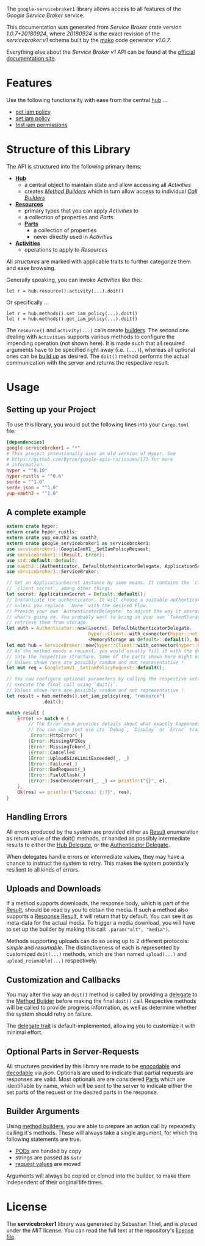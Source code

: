 <!---
DO NOT EDIT !
This file was generated automatically from 'src/mako/api/README.md.mako'
DO NOT EDIT !
-->
The `google-servicebroker1` library allows access to all features of the *Google Service Broker* service.

This documentation was generated from *Service Broker* crate version *1.0.7+20180924*, where *20180924* is the exact revision of the *servicebroker:v1* schema built by the [mako](http://www.makotemplates.org/) code generator *v1.0.7*.

Everything else about the *Service Broker* *v1* API can be found at the
[official documentation site](https://cloud.google.com/kubernetes-engine/docs/concepts/add-on/service-broker).
# Features

Use the following functionality with ease from the central [hub](https://docs.rs/google-servicebroker1/1.0.7+20180924/google_servicebroker1/struct.ServiceBroker.html) ... 


* [get iam policy](https://docs.rs/google-servicebroker1/1.0.7+20180924/google_servicebroker1/struct.MethodGetIamPolicyCall.html)
* [set iam policy](https://docs.rs/google-servicebroker1/1.0.7+20180924/google_servicebroker1/struct.MethodSetIamPolicyCall.html)
* [test iam permissions](https://docs.rs/google-servicebroker1/1.0.7+20180924/google_servicebroker1/struct.MethodTestIamPermissionCall.html)



# Structure of this Library

The API is structured into the following primary items:

* **[Hub](https://docs.rs/google-servicebroker1/1.0.7+20180924/google_servicebroker1/struct.ServiceBroker.html)**
    * a central object to maintain state and allow accessing all *Activities*
    * creates [*Method Builders*](https://docs.rs/google-servicebroker1/1.0.7+20180924/google_servicebroker1/trait.MethodsBuilder.html) which in turn
      allow access to individual [*Call Builders*](https://docs.rs/google-servicebroker1/1.0.7+20180924/google_servicebroker1/trait.CallBuilder.html)
* **[Resources](https://docs.rs/google-servicebroker1/1.0.7+20180924/google_servicebroker1/trait.Resource.html)**
    * primary types that you can apply *Activities* to
    * a collection of properties and *Parts*
    * **[Parts](https://docs.rs/google-servicebroker1/1.0.7+20180924/google_servicebroker1/trait.Part.html)**
        * a collection of properties
        * never directly used in *Activities*
* **[Activities](https://docs.rs/google-servicebroker1/1.0.7+20180924/google_servicebroker1/trait.CallBuilder.html)**
    * operations to apply to *Resources*

All *structures* are marked with applicable traits to further categorize them and ease browsing.

Generally speaking, you can invoke *Activities* like this:

```Rust,ignore
let r = hub.resource().activity(...).doit()
```

Or specifically ...

```ignore
let r = hub.methods().set_iam_policy(...).doit()
let r = hub.methods().get_iam_policy(...).doit()
```

The `resource()` and `activity(...)` calls create [builders][builder-pattern]. The second one dealing with `Activities` 
supports various methods to configure the impending operation (not shown here). It is made such that all required arguments have to be 
specified right away (i.e. `(...)`), whereas all optional ones can be [build up][builder-pattern] as desired.
The `doit()` method performs the actual communication with the server and returns the respective result.

# Usage

## Setting up your Project

To use this library, you would put the following lines into your `Cargo.toml` file:

```toml
[dependencies]
google-servicebroker1 = "*"
# This project intentionally uses an old version of Hyper. See
# https://github.com/Byron/google-apis-rs/issues/173 for more
# information.
hyper = "^0.10"
hyper-rustls = "^0.6"
serde = "^1.0"
serde_json = "^1.0"
yup-oauth2 = "^1.0"
```

## A complete example

```Rust
extern crate hyper;
extern crate hyper_rustls;
extern crate yup_oauth2 as oauth2;
extern crate google_servicebroker1 as servicebroker1;
use servicebroker1::GoogleIamV1__SetIamPolicyRequest;
use servicebroker1::{Result, Error};
use std::default::Default;
use oauth2::{Authenticator, DefaultAuthenticatorDelegate, ApplicationSecret, MemoryStorage};
use servicebroker1::ServiceBroker;

// Get an ApplicationSecret instance by some means. It contains the `client_id` and 
// `client_secret`, among other things.
let secret: ApplicationSecret = Default::default();
// Instantiate the authenticator. It will choose a suitable authentication flow for you, 
// unless you replace  `None` with the desired Flow.
// Provide your own `AuthenticatorDelegate` to adjust the way it operates and get feedback about 
// what's going on. You probably want to bring in your own `TokenStorage` to persist tokens and
// retrieve them from storage.
let auth = Authenticator::new(&secret, DefaultAuthenticatorDelegate,
                              hyper::Client::with_connector(hyper::net::HttpsConnector::new(hyper_rustls::TlsClient::new())),
                              <MemoryStorage as Default>::default(), None);
let mut hub = ServiceBroker::new(hyper::Client::with_connector(hyper::net::HttpsConnector::new(hyper_rustls::TlsClient::new())), auth);
// As the method needs a request, you would usually fill it with the desired information
// into the respective structure. Some of the parts shown here might not be applicable !
// Values shown here are possibly random and not representative !
let mut req = GoogleIamV1__SetIamPolicyRequest::default();

// You can configure optional parameters by calling the respective setters at will, and
// execute the final call using `doit()`.
// Values shown here are possibly random and not representative !
let result = hub.methods().set_iam_policy(req, "resource")
             .doit();

match result {
    Err(e) => match e {
        // The Error enum provides details about what exactly happened.
        // You can also just use its `Debug`, `Display` or `Error` traits
         Error::HttpError(_)
        |Error::MissingAPIKey
        |Error::MissingToken(_)
        |Error::Cancelled
        |Error::UploadSizeLimitExceeded(_, _)
        |Error::Failure(_)
        |Error::BadRequest(_)
        |Error::FieldClash(_)
        |Error::JsonDecodeError(_, _) => println!("{}", e),
    },
    Ok(res) => println!("Success: {:?}", res),
}

```
## Handling Errors

All errors produced by the system are provided either as [Result](https://docs.rs/google-servicebroker1/1.0.7+20180924/google_servicebroker1/enum.Result.html) enumeration as return value of 
the doit() methods, or handed as possibly intermediate results to either the 
[Hub Delegate](https://docs.rs/google-servicebroker1/1.0.7+20180924/google_servicebroker1/trait.Delegate.html), or the [Authenticator Delegate](https://docs.rs/yup-oauth2/*/yup_oauth2/trait.AuthenticatorDelegate.html).

When delegates handle errors or intermediate values, they may have a chance to instruct the system to retry. This 
makes the system potentially resilient to all kinds of errors.

## Uploads and Downloads
If a method supports downloads, the response body, which is part of the [Result](https://docs.rs/google-servicebroker1/1.0.7+20180924/google_servicebroker1/enum.Result.html), should be
read by you to obtain the media.
If such a method also supports a [Response Result](https://docs.rs/google-servicebroker1/1.0.7+20180924/google_servicebroker1/trait.ResponseResult.html), it will return that by default.
You can see it as meta-data for the actual media. To trigger a media download, you will have to set up the builder by making
this call: `.param("alt", "media")`.

Methods supporting uploads can do so using up to 2 different protocols: 
*simple* and *resumable*. The distinctiveness of each is represented by customized 
`doit(...)` methods, which are then named `upload(...)` and `upload_resumable(...)` respectively.

## Customization and Callbacks

You may alter the way an `doit()` method is called by providing a [delegate](https://docs.rs/google-servicebroker1/1.0.7+20180924/google_servicebroker1/trait.Delegate.html) to the 
[Method Builder](https://docs.rs/google-servicebroker1/1.0.7+20180924/google_servicebroker1/trait.CallBuilder.html) before making the final `doit()` call. 
Respective methods will be called to provide progress information, as well as determine whether the system should 
retry on failure.

The [delegate trait](https://docs.rs/google-servicebroker1/1.0.7+20180924/google_servicebroker1/trait.Delegate.html) is default-implemented, allowing you to customize it with minimal effort.

## Optional Parts in Server-Requests

All structures provided by this library are made to be [enocodable](https://docs.rs/google-servicebroker1/1.0.7+20180924/google_servicebroker1/trait.RequestValue.html) and 
[decodable](https://docs.rs/google-servicebroker1/1.0.7+20180924/google_servicebroker1/trait.ResponseResult.html) via *json*. Optionals are used to indicate that partial requests are responses 
are valid.
Most optionals are are considered [Parts](https://docs.rs/google-servicebroker1/1.0.7+20180924/google_servicebroker1/trait.Part.html) which are identifiable by name, which will be sent to 
the server to indicate either the set parts of the request or the desired parts in the response.

## Builder Arguments

Using [method builders](https://docs.rs/google-servicebroker1/1.0.7+20180924/google_servicebroker1/trait.CallBuilder.html), you are able to prepare an action call by repeatedly calling it's methods.
These will always take a single argument, for which the following statements are true.

* [PODs][wiki-pod] are handed by copy
* strings are passed as `&str`
* [request values](https://docs.rs/google-servicebroker1/1.0.7+20180924/google_servicebroker1/trait.RequestValue.html) are moved

Arguments will always be copied or cloned into the builder, to make them independent of their original life times.

[wiki-pod]: http://en.wikipedia.org/wiki/Plain_old_data_structure
[builder-pattern]: http://en.wikipedia.org/wiki/Builder_pattern
[google-go-api]: https://github.com/google/google-api-go-client

# License
The **servicebroker1** library was generated by Sebastian Thiel, and is placed 
under the *MIT* license.
You can read the full text at the repository's [license file][repo-license].

[repo-license]: https://github.com/Byron/google-apis-rsblob/master/LICENSE.md
